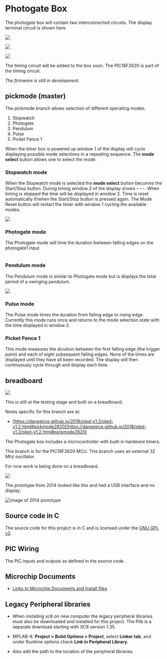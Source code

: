 # Photogate Box

The photogate box will contain two interconnected circuits. The display terminal circuit is shown here.

![](image/terminal-in-box.jpg)

![](image/terminal-front.jpg)

![](image/terminal-back.jpg)

The timing circuit will be added to the box soon. The PIC18F2620 is part of the timing circuit.

 *The firmware is still in development.*
 
## pickmode (master)

The pickmode branch allows selection of different operating modes. 

1. Stopwatch
2. Photogate
3. Pendulum
4. Pulse
5. Picket Fence 1

When the timer box is powered up window 1 of the display will cycle displaying possible mode selections in a repeating 
sequence. The **mode select** button allows one to select the mode.  

### Stopwatch mode

When the Stopwatch mode is selected the **mode select** button becomes the Start/Stop button.
During timing window 2 of the display shows **- - -**.
When timing is stopped the time will be displayed in window 2. Time is reset automatically if/when the Start/Stop 
button is pressed again.
The Mode Reset button will restart the timer with window 1 cycling the available modes.

![](image/stopwatch1.jpg)

### Photogate mode

The Photogate mode will time the duration between falling edges on the photogate1 input.

![]()

### Pendulum mode

The Pendulum mode is similar to Photogate mode but is displays the total period of a swinging pendulum.

![](image/pendulum3.jpg)

### Pulse mode

The Pulse mode times the duration from falling edge to rising edge. Currently this mode runs once and returns 
to the mode selection state with the time displayed in window 2. 

### Picket Fence 1

This mode measures the duration between the first falling edge (the trigger point) and each of eight subsequent 
falling edges. None of the times are displayed until they have all been recorded. The display will then continuously 
cycle through and display each time.

## breadboard 

![](image/pickmode2620cct.jpg)

This is still at the testing stage and built on a breadboard.

Notes specific for this branch are at:

* [https://danpeirce.github.io/2018/oled-v1.2/oled-v1.2.html#pickmode2620](https://danpeirce.github.io/2018/oled-v1.2/oled-v1.2.html#pickmode2620)

The Photogate box includes a microcontroller with built-in hardware timers.

This branch is for the PIC18F2620 MCU. This branch uses an external 32 Mhz oscillator.

For now work is being done on a breadboard.

![](image/timeswitchcct.jpg)

The prototype from 2014 looked like this and had a USB interface and no display.

![image of 2014 prototype](image/box-gate.jpg)

## Source code in C

The source code for this project is in C and is licensed under the [GNU GPL v3](http://www.gnu.org/licenses/gpl-3.0.txt).

## PIC Wiring

The PIC inputs and outputs as defined in the source code.

## Microchip Documents

* [Links to Microchip Documents and Install files](doc/MicrochipDocs.md)

## Legacy Peripheral libraries

* When installing xc8 on new computer the legacy peripheral libraries must also be downloaded and installed for 
  this project. The Plib is a separate download starting with XC8 version 1.35.
  
* MPLAB-8:  **Project > Build Options > Project**, select **Linker tab**, and under Runtime options check **Link in 
  Peripheral Library.**
  
* Also add the path to the location of the peripheral libraries.